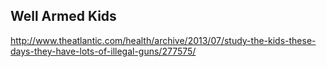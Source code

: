 
## Well Armed Kids

http://www.theatlantic.com/health/archive/2013/07/study-the-kids-these-days-they-have-lots-of-illegal-guns/277575/